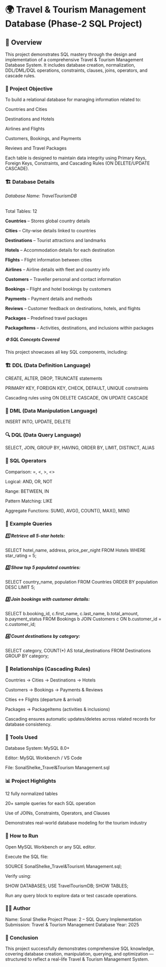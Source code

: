 # 🌍 Travel & Tourism Management Database (Phase-2 SQL Project)
## 📘 Overview

This project demonstrates SQL mastery through the design and implementation of a comprehensive Travel & Tourism Management Database System.
It includes database creation, normalization, DDL/DML/DQL operations, constraints, clauses, joins, operators, and cascade rules.

### 🧩 Project Objective

To build a relational database for managing information related to:

Countries and Cities

Destinations and Hotels

Airlines and Flights

Customers, Bookings, and Payments

Reviews and Travel Packages

Each table is designed to maintain data integrity using Primary Keys, Foreign Keys, Constraints, and Cascading Rules (ON DELETE/UPDATE CASCADE).

### 🏗️ Database Details

###### Database Name: TravelTourismDB

Total Tables: 12

**Countries** – Stores global country details

**Cities** – City-wise details linked to countries

**Destinations** – Tourist attractions and landmarks

**Hotels** – Accommodation details for each destination

**Flights** – Flight information between cities

**Airlines** – Airline details with fleet and country info

**Customers** – Traveller personal and contact information

**Bookings** – Flight and hotel bookings by customers

**Payments** – Payment details and methods

**Reviews** – Customer feedback on destinations, hotels, and flights

**Packages** – Predefined travel packages

**PackageItems** – Activities, destinations, and inclusions within packages

##### ⚙️ SQL Concepts Covered

This project showcases all key SQL components, including:

### 🏗️ DDL (Data Definition Language)

CREATE, ALTER, DROP, TRUNCATE statements

PRIMARY KEY, FOREIGN KEY, CHECK, DEFAULT, UNIQUE constraints

Cascading rules using ON DELETE CASCADE, ON UPDATE CASCADE

### 💾 DML (Data Manipulation Language)

INSERT INTO, UPDATE, DELETE

### 🔍 DQL (Data Query Language)

SELECT, JOIN, GROUP BY, HAVING, ORDER BY, LIMIT, DISTINCT, ALIAS

### 🔢 SQL Operators

Comparison: =, <, >, <>

Logical: AND, OR, NOT

Range: BETWEEN, IN

Pattern Matching: LIKE

Aggregate Functions: SUM(), AVG(), COUNT(), MAX(), MIN()

### 🧠 Example Queries
##### 1️⃣ Retrieve all 5-star hotels:
SELECT hotel_name, address, price_per_night
FROM Hotels
WHERE star_rating = 5;

##### 2️⃣ Show top 5 populated countries:
SELECT country_name, population
FROM Countries
ORDER BY population DESC
LIMIT 5;

##### 3️⃣ Join bookings with customer details:
SELECT b.booking_id, c.first_name, c.last_name, b.total_amount, b.payment_status
FROM Bookings b
JOIN Customers c ON b.customer_id = c.customer_id;

##### 4️⃣ Count destinations by category:
SELECT category, COUNT(*) AS total_destinations
FROM Destinations
GROUP BY category;

### 🔄 Relationships (Cascading Rules)

Countries → Cities → Destinations → Hotels

Customers → Bookings → Payments & Reviews

Cities ↔ Flights (departure & arrival)

Packages → PackageItems (activities & inclusions)

Cascading ensures automatic updates/deletes across related records for database consistency.

### 🧰 Tools Used

Database System: MySQL 8.0+

Editor: MySQL Workbench / VS Code

File: SonalShelke_Travel&Tourism Management.sql

### 📊 Project Highlights

12 fully normalized tables

20+ sample queries for each SQL operation

Use of JOINs, Constraints, Operators, and Clauses

Demonstrates real-world database modeling for the tourism industry

### 🚀 How to Run

Open MySQL Workbench or any SQL editor.

Execute the SQL file:

SOURCE SonalShelke_Travel&Tourism\ Management.sql;


Verify using:

SHOW DATABASES;
USE TravelTourismDB;
SHOW TABLES;


Run any query block to explore data or test cascade operations.

###

### 🧑‍💻 Author

Name: Sonal Shelke
Project Phase: 2 – SQL Query Implementation
Submission: Travel & Tourism Management Database
Year: 2025

### 🏁 Conclusion

This project successfully demonstrates comprehensive SQL knowledge, covering database creation, manipulation, querying, and optimization — structured to reflect a real-life Travel & Tourism Management System.
